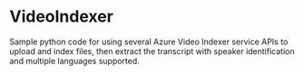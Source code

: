 # VideoIndexer
Sample python code for using several Azure Video Indexer service APIs to upload and index files, then extract the transcript with speaker identification and multiple languages supported.
